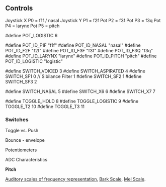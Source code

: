 ## Controls

Joystick X P0 = f1f / nasal
Joystick Y P1 = f2f
Pot P2 = f3f
Pot P3 = f3q 
Pot P4 = larynx
Pot P5 = pitch

#define POT_LOGISTIC 6

#define POT_ID_F1F      "f1f"
#define POT_ID_NASAL    "nasal"
#define POT_ID_F2F      "f2f"
#define POT_ID_F3F      "f3f"
#define POT_ID_F3Q      "f3q"
#define POT_ID_LARYNX   "larynx"
#define POT_ID_PITCH    "pitch"
#define POT_ID_LOGISTIC "logistic"

#define SWITCH_VOICED 3
#define SWITCH_ASPIRATED 4
#define SWITCH_SF1 0 // Sibilance Filter 1
#define SWITCH_SF2 1
#define SWITCH_SF3 2

#define SWITCH_NASAL 5
#define SWITCH_X6 6
#define SWITCH_X7 7

#define TOGGLE_HOLD 8
#define TOGGLE_LOGISTIC 9
#define TOGGLE_T2 10
#define TOGGLE_T3 11



### Switches

Toggle vs. Push

Bounce - envelope

Potentiometers

ADC Characteristics

**Pitch**

[Auditory scales of frequency representation](https://web.archive.org/web/20110427105916/http://www.ling.su.se/staff/hartmut/bark.htm), [Bark Scale](https://en.wikipedia.org/wiki/Bark_scale), [Mel Scale](https://en.wikipedia.org/wiki/Mel_scale).
